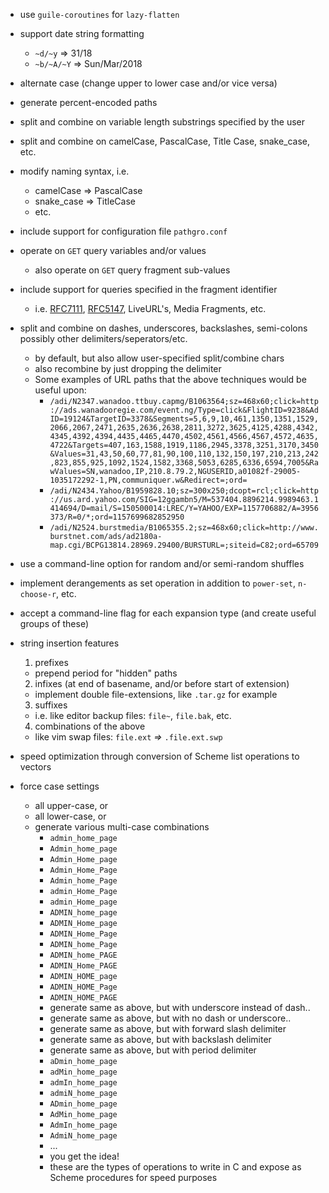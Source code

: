 * use `guile-coroutines` for `lazy-flatten`

* support date string formatting
  - `~d/~y` => 31/18
  - `~b/~A/~Y` => Sun/Mar/2018

* alternate case (change upper to lower case and/or vice versa)

* generate percent-encoded paths

* split and combine on variable length substrings specified by the user

* split and combine on camelCase, PascalCase, Title Case, snake_case, etc.

* modify naming syntax, i.e.
  - camelCase => PascalCase
  - snake_case => TitleCase
  - etc.

* include support for configuration file `pathgro.conf`

* operate on `GET` query variables and/or values
  - also operate on `GET` query fragment sub-values

* include support for queries specified in the fragment identifier
  - i.e. [RFC7111](https://tools.ietf.org/html/RFC71111 "URI Fragment Identifiers for the text/csv Media Type"), [RFC5147](https://tools.ietf.org/html/RFC5147 "URI Fragment Identifiers for the text/plain Media Type"), LiveURL's, Media Fragments, etc. 

* split and combine on dashes, underscores, backslashes, semi-colons possibly other delimiters/seperators/etc.
  - by default, but also allow user-specified split/combine chars
  - also recombine by just dropping the delimiter
  - Some examples of URL paths that the above techniques would be useful upon:
    * `/adi/N2347.wanadoo.ttbuy.capmg/B1063564;sz=468x60;click=http://ads.wanadooregie.com/event.ng/Type=click&FlightID=9238&AdID=19124&TargetID=3378&Segments=5,6,9,10,461,1350,1351,1529,2066,2067,2471,2635,2636,2638,2811,3272,3625,4125,4288,4342,4345,4392,4394,4435,4465,4470,4502,4561,4566,4567,4572,4635,4722&Targets=407,163,1588,1919,1186,2945,3378,3251,3170,3450&Values=31,43,50,60,77,81,90,100,110,132,150,197,210,213,242,823,855,925,1092,1524,1582,3368,5053,6285,6336,6594,7005&RawValues=SN,wanadoo,IP,210.8.79.2,NGUSERID,a01082f-29005-1035172292-1,PN,communiquer.w&Redirect=;ord=`
    * `/adi/N2434.Yahoo/B1959828.10;sz=300x250;dcopt=rcl;click=http://us.ard.yahoo.com/SIG=12ggambn5/M=537404.8896214.9989463.1414694/D=mail/S=150500014:LREC/Y=YAHOO/EXP=1157706882/A=3956373/R=0/*;ord=1157699682852950`
    * `/adi/N2524.burstmedia/B1065355.2;sz=468x60;click=http://www.burstnet.com/ads/ad2180a-map.cgi/BCPG13814.28969.29400/BURSTURL=;siteid=C82;ord=65709`

* use a command-line option for random and/or semi-random shuffles

* implement derangements as set operation in addition to `power-set`, `n-choose-r`, etc.

* accept a command-line flag for each expansion type (and create useful groups of these)

* string insertion features
  1. prefixes
    - prepend period for "hidden" paths
  2. infixes (at end of basename, and/or before start of extension)
    - implement double file-extensions, like `.tar.gz` for example
  3. suffixes
    - i.e. like editor backup files: `file~`, `file.bak`, etc.
  4. combinations of the above
    - like vim swap files: `file.ext` *=>* `.file.ext.swp`

* speed optimization through conversion of Scheme list operations to vectors 

* force case settings
  - all upper-case, or
  - all lower-case, or
  - generate various multi-case combinations 
    - `admin_home_page`
    - `Admin_home_page`
    - `Admin_Home_page`
    - `Admin_Home_Page`
    - `Admin_home_Page`
    - `admin_Home_Page`
    - `admin_Home_page`
    - `ADMIN_home_page`
    - `ADMIN_Home_page`
    - `ADMIN_Home_Page`
    - `ADMIN_home_Page`
    - `ADMIN_home_PAGE`
    - `ADMIN_Home_PAGE`
    - `ADMIN_HOME_page`
    - `ADMIN_HOME_Page`
    - `ADMIN_HOME_PAGE`
    - generate same as above, but with underscore instead of dash..
    - generate same as above, but with no dash or underscore..
    - generate same as above, but with forward slash delimiter
    - generate same as above, but with backslash delimiter
    - generate same as above, but with period delimiter
    - `aDmin_home_page`
    - `adMin_home_page`
    - `admIn_home_page`
    - `admiN_home_page`
    - `ADmin_home_page`
    - `AdMin_home_page`
    - `AdmIn_home_page`
    - `AdmiN_home_page`
    - ...
    - you get the idea!
    - these are the types of operations to write in C and expose as Scheme procedures for speed purposes


